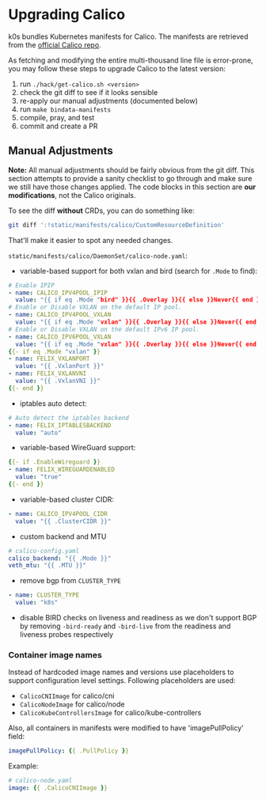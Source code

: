 <!--
SPDX-FileCopyrightText: 2020 k0s authors
SPDX-License-Identifier: CC-BY-SA-4.0
-->

# Upgrading Calico

k0s bundles Kubernetes manifests for Calico. The manifests are retrieved
from the [official Calico repo](https://github.com/projectcalico/calico/blob/master/manifests/calico.yaml).

As fetching and modifying the entire multi-thousand line file is error-prone,
you may follow these steps to upgrade Calico to the latest version:

1. run `./hack/get-calico.sh <version>`
2. check the git diff to see if it looks sensible
3. re-apply our manual adjustments (documented below)
4. run `make bindata-manifests`
5. compile, pray, and test
6. commit and create a PR

## Manual Adjustments

**Note:** All manual adjustments should be fairly obvious from the git diff.
This section attempts to provide a sanity checklist to go through and make sure
we still have those changes applied. The code blocks in this section are **our modifications**,
not the Calico originals.

To see the diff **without** CRDs, you can do something like:

```sh
git diff ':!static/manifests/calico/CustomResourceDefinition'
```

That'll make it easier to spot any needed changes.

`static/manifests/calico/DaemonSet/calico-node.yaml`:

- variable-based support for both vxlan and bird (search for `.Mode` to find):

```yaml
# Enable IPIP
- name: CALICO_IPV4POOL_IPIP
  value: "{{ if eq .Mode "bird" }}{{ .Overlay }}{{ else }}Never{{ end }}"
# Enable or Disable VXLAN on the default IP pool.
- name: CALICO_IPV4POOL_VXLAN
  value: "{{ if eq .Mode "vxlan" }}{{ .Overlay }}{{ else }}Never{{ end }}"
# Enable or Disable VXLAN on the default IPv6 IP pool.
- name: CALICO_IPV6POOL_VXLAN
  value: "{{ if eq .Mode "vxlan" }}{{ .Overlay }}{{ else }}Never{{ end }}"
{{- if eq .Mode "vxlan" }}
- name: FELIX_VXLANPORT
  value: "{{ .VxlanPort }}"
- name: FELIX_VXLANVNI
  value: "{{ .VxlanVNI }}"
{{- end }}
```

- iptables auto detect:

```yaml
# Auto detect the iptables backend
- name: FELIX_IPTABLESBACKEND
  value: "auto"
```

- variable-based WireGuard support:

```yaml
{{- if .EnableWireguard }}
- name: FELIX_WIREGUARDENABLED
  value: "true"
{{- end }}
```

- variable-based cluster CIDR:

```yaml
- name: CALICO_IPV4POOL_CIDR
  value: "{{ .ClusterCIDR }}"
```

- custom backend and MTU

```yaml
# calico-config.yaml
calico_backend: "{{ .Mode }}"
veth_mtu: "{{ .MTU }}"
```

- remove bgp from `CLUSTER_TYPE`

```yaml
- name: CLUSTER_TYPE
  value: "k8s"
```

- disable BIRD checks on liveness and readiness as we don't support BGP by removing
`-bird-ready` and `-bird-live` from the readiness and liveness probes respectively

### Container image names

Instead of hardcoded image names and versions use placeholders to support configuration level settings. Following placeholders are used:

- `CalicoCNIImage` for calico/cni
- `CalicoNodeImage` for calico/node
- `CalicoKubeControllersImage` for calico/kube-controllers

Also, all containers in manifests were modified to have 'imagePullPolicy' field:

```yaml
imagePullPolicy: {{ .PullPolicy }}
```

Example:

```yaml
# calico-node.yaml
image: {{ .CalicoCNIImage }}
```
